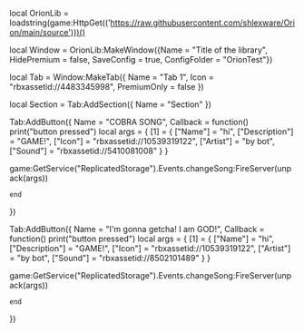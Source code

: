 
local OrionLib = loadstring(game:HttpGet(('https://raw.githubusercontent.com/shlexware/Orion/main/source')))()

local Window = OrionLib:MakeWindow({Name = "Title of the library", HidePremium = false, SaveConfig = true, ConfigFolder = "OrionTest"})


local Tab = Window:MakeTab({
	Name = "Tab 1",
	Icon = "rbxassetid://4483345998",
	PremiumOnly = false
})


local Section = Tab:AddSection({
	Name = "Section"
})



Tab:AddButton({
	Name = "COBRA SONG",
	Callback = function()
      		print("button pressed")
local args = {
    [1] = {
        ["Name"] = "hi",
        ["Description"] = "GAME!",
        ["Icon"] = "rbxassetid://10539319122",
        ["Artist"] = "by bot",
        ["Sound"] = "rbxassetid://5410081008"
    }
}

game:GetService("ReplicatedStorage").Events.changeSong:FireServer(unpack(args))

  	end    
})

Tab:AddButton({
	Name = "I'm gonna getcha! I am GOD!",
	Callback = function()
      		print("button pressed")
local args = {
    [1] = {
        ["Name"] = "hi",
        ["Description"] = "GAME!",
        ["Icon"] = "rbxassetid://10539319122",
        ["Artist"] = "by bot",
        ["Sound"] = "rbxassetid://8502101489"
    }
}

game:GetService("ReplicatedStorage").Events.changeSong:FireServer(unpack(args))

  	end    
})
